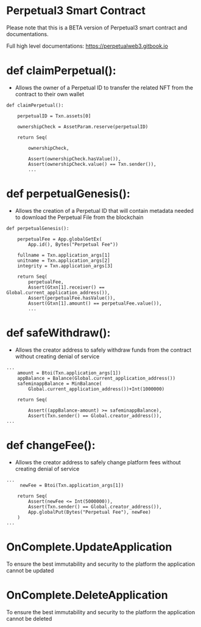 # Perpetual3 Smart Contract

Please note that this is a BETA version of Perpetual3 smart contract and documentations.

Full high level documentations: https://perpetualweb3.gitbook.io

# def claimPerpetual():
- Allows the owner of a Perpetual ID to transfer the related NFT from the contract to their own wallet
```
def claimPerpetual():

    perpetualID = Txn.assets[0]

    ownershipCheck = AssetParam.reserve(perpetualID)

    return Seq(

        ownershipCheck,

        Assert(ownershipCheck.hasValue()),
        Assert(ownershipCheck.value() == Txn.sender()),
        ...
```

# def perpetualGenesis():
- Allows the creation of a Perpetual ID that will contain metadata needed to download the Perpetual File from the blockchain

```
def perpetualGenesis():

    perpetualFee = App.globalGetEx(
        App.id(), Bytes("Perpetual Fee"))

    fullname = Txn.application_args[1]
    unitname = Txn.application_args[2]
    integrity = Txn.application_args[3]

    return Seq(
        perpetualFee,
        Assert(Gtxn[1].receiver() == Global.current_application_address()),
        Assert(perpetualFee.hasValue()),
        Assert(Gtxn[1].amount() == perpetualFee.value()),
        ...
```

# def safeWithdraw():
- Allows the creator address to safely withdraw funds from the contract without creating denial of service
```
...
    amount = Btoi(Txn.application_args[1])
    appBalance = Balance(Global.current_application_address())
    safeminappBalance = MinBalance(
        Global.current_application_address())+Int(1000000)

    return Seq(

        Assert((appBalance-amount) >= safeminappBalance),
        Assert(Txn.sender() == Global.creator_address()),
...
```

# def changeFee():
- Allows the creator address to safely change platform fees without creating denial of service
```
...
     newFee = Btoi(Txn.application_args[1])

    return Seq(
        Assert(newFee <= Int(5000000)),
        Assert(Txn.sender() == Global.creator_address()),
        App.globalPut(Bytes("Perpetual Fee"), newFee)
    )
...
```

# OnComplete.UpdateApplication
To ensure the best immutability and security to the platform the application cannot be updated

# OnComplete.DeleteApplication
To ensure the best immutability and security to the platform the application cannot be deleted
       
